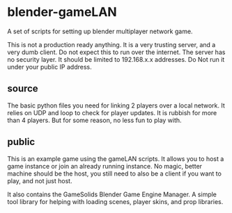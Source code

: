 # blender-gameLAN
A set of scripts for setting up blender multiplayer network game.


This is not a production ready anything. It is a very trusting server, and a very dumb client. Do not expect this to run over the internet. The server has no security layer. It should be limited to 192.168.x.x addresses. Do Not run it under your public IP address. 



## source 
The basic python files you need for linking 2 players over a local network. It relies on UDP and loop to check for player updates. It is rubbish for more than 4 players. But for some reason, no less fun to play with.


## public
This is an example game using the gameLAN scripts. It allows you to host a game instance or join an already running instance. No magic, better machine should be the host, you still need to also be a client if you want to play, and not just host.

It also contains the GameSolids Blender Game Engine Manager. A simple tool library for helping with loading scenes, player skins, and prop libraries. 


